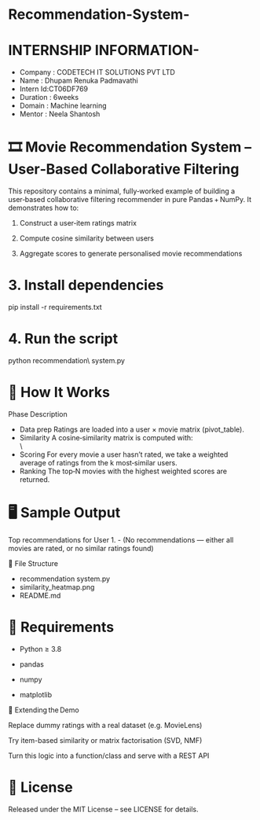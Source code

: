 # Recommendation-System-
# INTERNSHIP INFORMATION-
- Company : CODETECH IT SOLUTIONS PVT LTD 
- Name : Dhupam Renuka Padmavathi 
- Intern Id:CT06DF769
- Duration : 6weeks 
- Domain : Machine learning 
- Mentor : Neela Shantosh 

# 🎞️ Movie Recommendation System – User‑Based Collaborative Filtering

This repository contains a minimal, fully‑worked example of building a user‑based collaborative filtering recommender in pure Pandas + NumPy.
It demonstrates how to:

1. Construct a user‑item ratings matrix


2. Compute cosine similarity between users


3. Aggregate scores to generate personalised movie recommendations


# 3. Install dependencies
pip install -r requirements.txt

# 4. Run the script
python recommendation\ system.py



# 🧐 How It Works

Phase	Description

- Data prep	Ratings are loaded into a  user × movie matrix (pivot_table).
- Similarity	A cosine‑similarity matrix is computed with:<br>\
- Scoring	For every movie a user hasn’t rated, we take a weighted average of ratings from the k most‑similar users.
- Ranking	The top‑N movies with the highest weighted scores are returned.



# 🖥️ Sample Output

Top recommendations for User 1.                - (No recommendations — either all movies are rated, or no similar ratings found)



📂 File Structure

- recommendation system.py  
-  similarity_heatmap.png    
- README.md                  

# 🔧 Requirements

- Python ≥ 3.8

- pandas

- numpy

- matplotlib

🤔 Extending the Demo

Replace dummy ratings with a real dataset (e.g. MovieLens)

Try item-based similarity or matrix factorisation (SVD, NMF)

Turn this logic into a function/class and serve with a REST API


# 📜 License

Released under the MIT License – see LICENSE for details.




